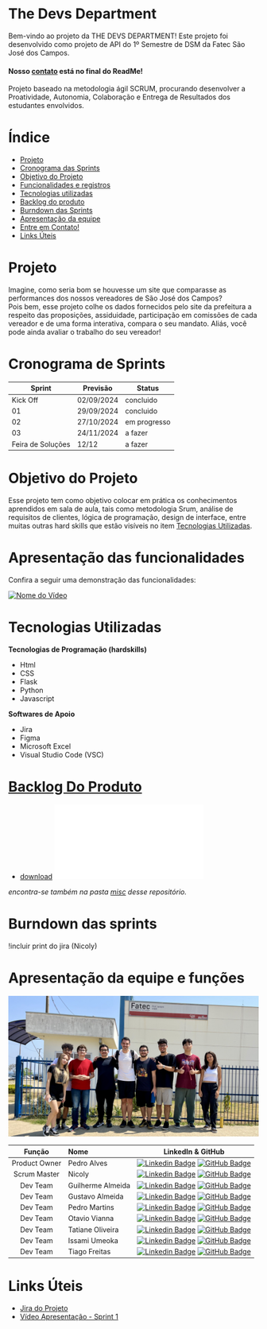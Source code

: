 # The Devs Department

Bem-vindo ao projeto da THE DEVS DEPARTMENT! Este projeto foi desenvolvido como projeto de API do 1º Semestre de DSM da Fatec São José dos Campos.

#### Nosso [contato](#autores) está no final do ReadMe!

Projeto baseado na metodologia ágil SCRUM, procurando desenvolver a Proatividade, Autonomia, Colaboração e Entrega de Resultados dos estudantes envolvidos.

# Índice
* [Projeto](#projeto)
* [Cronograma das Sprints](#cronograma-de-sprints)
* [Objetivo do Projeto](#objetivo-do-projeto)
* [Funcionalidades e registros](#apresentação-das-funcionalidades)
* [Tecnologias utilizadas](#tecnologias-utilizadas)
* [Backlog do produto](#backlog-do-produto)
* [Burndown das Sprints](#burndown-das-sprints)
* [Apresentação da equipe](#apresentação-da-equipe-e-funções)
* [Entre em Contato!](#apresentação-da-equipe-e-funções)
* [Links Úteis](#links-úteis)

# Projeto

Imagine, como seria bom se houvesse um site que comparasse as performances dos nossos vereadores de São José dos Campos?  
Pois bem, esse projeto colhe os dados fornecidos pelo site da prefeitura a respeito das proposições, assiduidade, participação em comissões de cada vereador e de uma forma interativa, compara o seu mandato. Aliás, você pode ainda avaliar o trabalho do seu vereador!  

# Cronograma de Sprints
Sprint | Previsão | Status|
|------|--------|------|
|Kick Off | 02/09/2024 | concluido|
|01 | 29/09/2024 | concluido|
|02|  27/10/2024 | em progresso |
|03| 24/11/2024 | a fazer|
|Feira de Soluções| 12/12 |a fazer |


# Objetivo do Projeto

Esse projeto tem como objetivo colocar em prática os conhecimentos aprendidos em sala de aula, tais como metodologia Srum, análise de requisitos de clientes, lógica de programação, design de interface, entre muitas outras hard skills que estão visíveis no item [Tecnologias Utilizadas](#tecnologias-utilizadas).


# Apresentação das funcionalidades

Confira a seguir uma demonstração das funcionalidades:

[![Nome do Vídeo](https://img.youtube.com/vi/pBy1zgt0XPc/0.jpg)](https://www.youtube.com/embed/pBy1zgt0XPc) 

# Tecnologias Utilizadas

**Tecnologias de Programação (hardskills)**
- Html
- CSS
- Flask
- Python
- Javascript  

**Softwares de Apoio** 
- Jira
- Figma
- Microsoft Excel
- Visual Studio Code (VSC)

# [Backlog Do Produto](misc/backlog.pdf) 
- [download](misc/backlog.pdf)
![](misc/backlog.pdf)

*encontra-se também na pasta [misc](/misc) desse repositório.*

# Burndown das sprints
!incluir print do jira (Nicoly)

# Apresentação da equipe e funções
![Foto do Grupo](misc/imagens/foto-grupo.jpeg)


|    Função     | Nome                                  |                                                                                                                                                      LinkedIn & GitHub                                                                                                                                                      |
| :-----------: | :------------------------------------ | :-------------------------------------------------------------------------------------------------------------------------------------------------------------------------------------------------------------------------------------------------------------------------------------------------------------------------: |
| Product Owner |   Pedro Alves         |     [![Linkedin Badge](https://img.shields.io/badge/Linkedin-blue?style=flat-square&logo=Linkedin&logoColor=white)](https://www.linkedin.com/in/pedro-alves-579a93140/) [![GitHub Badge](https://img.shields.io/badge/GitHub-111217?style=flat-square&logo=github&logoColor=white)](https://github.com/pphvaz)              |
| Scrum Master  | Nicoly |      [![Linkedin Badge](https://img.shields.io/badge/Linkedin-blue?style=flat-square&logo=Linkedin&logoColor=white)](https://www.linkedin.com/in/nicoly-guedes-dev/) [![GitHub Badge](https://img.shields.io/badge/GitHub-111217?style=flat-square&logo=github&logoColor=white)](https://github.com/nicolygz)     |
| Dev Team   |Guilherme Almeida        |         [![Linkedin Badge](https://img.shields.io/badge/Linkedin-blue?style=flat-square&logo=Linkedin&logoColor=white)](https://www.linkedin.com/in/guilherme-almeida-profile/) [![GitHub Badge](https://img.shields.io/badge/GitHub-111217?style=flat-square&logo=github&logoColor=white)](https://github.com/AlmdGuilherme)        |
|  Dev Team  | Gustavo Almeida   |         [![Linkedin Badge](https://img.shields.io/badge/Linkedin-blue?style=flat-square&logo=Linkedin&logoColor=white)](https://www.linkedin.com/in/gustavo-almeida-camargo/) [![GitHub Badge](https://img.shields.io/badge/GitHub-111217?style=flat-square&logo=github&logoColor=white)](https://github.com/GustavoAC0802)                                              
|  Dev Team  | Pedro Martins              |         [![Linkedin Badge](https://img.shields.io/badge/Linkedin-blue?style=flat-square&logo=Linkedin&logoColor=white)](https://www.linkedin.com/in/pedro-henrique-martins-55a0752a4/) [![GitHub Badge](https://img.shields.io/badge/GitHub-111217?style=flat-square&logo=github&logoColor=white)](https://github.com/pedro-h-martins)     |
|  Dev Team  | Otavio Vianna|   [![Linkedin Badge](https://img.shields.io/badge/Linkedin-blue?style=flat-square&logo=Linkedin&logoColor=white)](https://www.linkedin.com/in/ot%C3%A1vio-vianna-lima-1b26a932a/) [![GitHub Badge](https://img.shields.io/badge/GitHub-111217?style=flat-square&logo=github&logoColor=white)](https://github.com/tuzzooz)   |
|  Dev Team  | Tatiane Oliveira  |         [![Linkedin Badge](https://img.shields.io/badge/Linkedin-blue?style=flat-square&logo=Linkedin&logoColor=white)](https://www.linkedin.com/in/tatiane-oliveira-a66789296/) [![GitHub Badge](https://img.shields.io/badge/GitHub-111217?style=flat-square&logo=github&logoColor=white)](https://github.com/TatianeOliveira8)   |
|  Dev Team  | Issami Umeoka  |         [![Linkedin Badge](https://img.shields.io/badge/Linkedin-blue?style=flat-square&logo=Linkedin&logoColor=white)](https://www.linkedin.com/in/issami-umeoka-786716226/) [![GitHub Badge](https://img.shields.io/badge/GitHub-111217?style=flat-square&logo=github&logoColor=white)](https://github.com/IssamiU)   |
|  Dev Team  | Tiago Freitas  |         [![Linkedin Badge](https://img.shields.io/badge/Linkedin-blue?style=flat-square&logo=Linkedin&logoColor=white)](https://www.linkedin.com/in/tiago-freitas-74730b2a9/) [![GitHub Badge](https://img.shields.io/badge/GitHub-111217?style=flat-square&logo=github&logoColor=white)](https://github.com/tiagow2)   |

# Links Úteis

- [Jira do Projeto](https://guedesdeabreunicoly.atlassian.net/jira/software/projects/SCRUM/boards/1)
- [Vídeo Apresentação - Sprint 1](youtube.com)
